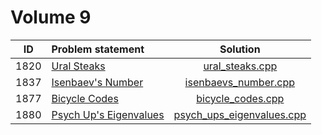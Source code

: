 # Volume 9

|  ID  |                              Problem statement                              |                         Solution                         |
|:----:|:----------------------------------------------------------------------------|:--------------------------------------------------------:|
| 1820 | [Ural Steaks](http://acm.timus.ru/problem.aspx?space=1&num=1820)            | [ural_steaks.cpp](./ural_steaks.cpp)                     |
| 1837 | [Isenbaev's Number](http://acm.timus.ru/problem.aspx?space=1&num=1837)      | [isenbaevs_number.cpp](./isenbaevs_number.cpp)           |
| 1877 | [Bicycle Codes](http://acm.timus.ru/problem.aspx?space=1&num=1877)          | [bicycle_codes.cpp](./bicycle_codes.cpp)                 |
| 1880 | [Psych Up's Eigenvalues](http://acm.timus.ru/problem.aspx?space=1&num=1880) | [psych_ups_eigenvalues.cpp](./psych_ups_eigenvalues.cpp) |
